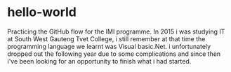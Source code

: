 # hello-world
Practicing the GitHub flow for the IMI programme. 
In 2015 i was studying IT at South West Gauteng Tvet College, i still remember at that time the programming language we learnt was Visual basic.Net. 
i unfortunately dropped out the following year due to some complications and since then i've been looking for an opportunity to finish what i had started.
